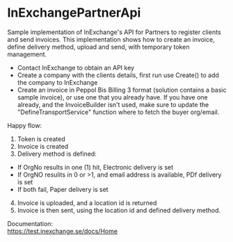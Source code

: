 # InExchangePartnerApi

Sample implementation of InExchange's API for Partners to register clients and send invoices. This implementation shows how to create an invoice, define delivery method, upload and send, with temporary token management.

- Contact InExchange to obtain an API key
- Create a company with the clients details, first run use Create() to add the company to InExchange
- Create an invoice in Peppol Bis Billing 3 format (solution contains a basic sample invoice), or use one that you already have. If you have one already, and the InvoiceBuilder isn't used, make sure to update the "DefineTransportService" function where to fetch the buyer org/email.

Happy flow:
1) Token is created
2) Invoice is created
3) Delivery method is defined:
- If OrgNo results in one (1) hit, Electronic delivery is set
- If OrgNO resulits in 0 or >1, and email address is available, PDf delivery is set
- If both fail, Paper delivery is set
4) Invoice is uploaded, and a location id is returned
5) Invoice is then sent, using the location id and defined delivery  method.


Documentation:<br>
https://test.inexchange.se/docs/Home
